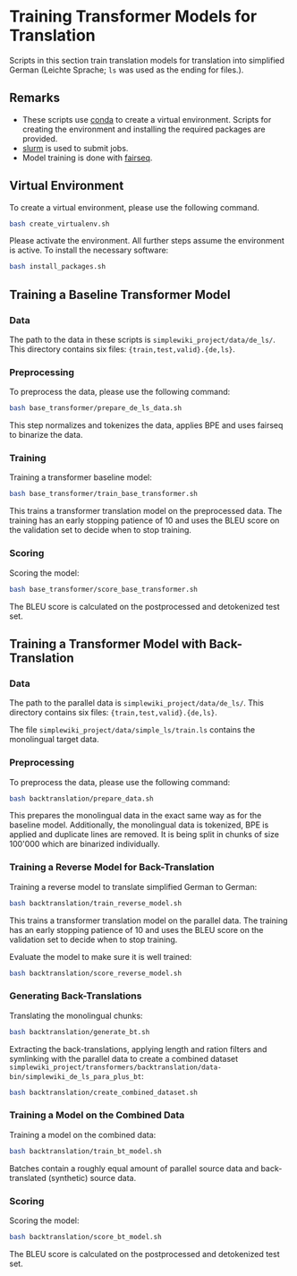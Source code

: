 # Training Transformer Models for Translation

Scripts in this section train translation models for translation into simplified German (Leichte Sprache; `ls` was used as the ending for files.).



## Remarks

- These scripts use [conda](https://docs.conda.io/en/latest/) to create a virtual environment. Scripts for creating the environment and installing the required packages are provided.
- [slurm](https://slurm.schedmd.com/documentation.html) is used to submit jobs.
- Model training is done with [fairseq](https://github.com/pytorch/fairseq).



## Virtual Environment

To create a virtual environment, please use the following command.

```bash
bash create_virtualenv.sh
```

Please activate the environment. All further steps assume the environment is active. To install the necessary software:

```bash
bash install_packages.sh
```



## Training a Baseline Transformer Model

### Data

The path to the data in these scripts is `simplewiki_project/data/de_ls/`. This directory contains six files: `{train,test,valid}.{de,ls}`.

### Preprocessing

To preprocess the data, please use the following command:

```bash
bash base_transformer/prepare_de_ls_data.sh
```

This step normalizes and tokenizes the data, applies BPE and uses fairseq to binarize the data.

### Training

Training a transformer baseline model:

```bash
bash base_transformer/train_base_transformer.sh
```

This trains a transformer translation model on the preprocessed data. The training has an early stopping patience of 10 and uses the BLEU score on the validation set to decide when to stop training.

### Scoring

Scoring the model:

```bash
bash base_transformer/score_base_transformer.sh
```

The BLEU score is calculated on the postprocessed and detokenized test set.



## Training a Transformer Model with Back-Translation

### Data

The path to the parallel data is `simplewiki_project/data/de_ls/`. This directory contains six files: `{train,test,valid}.{de,ls}`.

The file `simplewiki_project/data/simple_ls/train.ls` contains the monolingual target data.

### Preprocessing

To preprocess the data, please use the following command:

```bash
bash backtranslation/prepare_data.sh
```

This prepares the monolingual data in the exact same way as for the baseline model. Additionally, the monolingual data is tokenized, BPE is applied and duplicate lines are removed. It is being split in chunks of size 100'000 which are binarized individually.

### Training a Reverse Model for Back-Translation

Training a reverse model to translate simplified German to German:

```bash
bash backtranslation/train_reverse_model.sh
```

This trains a transformer translation model on the parallel data. The training has an early stopping patience of 10 and uses the BLEU score on the validation set to decide when to stop training.

Evaluate the model to make sure it is well trained:

```bash
bash backtranslation/score_reverse_model.sh
```

### Generating Back-Translations

Translating the monolingual chunks:

```bash
bash backtranslation/generate_bt.sh
```

Extracting the back-translations, applying length and ration filters and symlinking with the parallel data to create a combined dataset `simplewiki_project/transformers/backtranslation/data-bin/simplewiki_de_ls_para_plus_bt`:

```bash
bash backtranslation/create_combined_dataset.sh
```

### Training a Model on the Combined Data

Training a model on the combined data:

```bash
bash backtranslation/train_bt_model.sh
```

Batches contain a roughly equal amount of parallel source data and back-translated (synthetic) source data.

### Scoring

Scoring the model:

```bash
bash backtranslation/score_bt_model.sh
```

The BLEU score is calculated on the postprocessed and detokenized test set.
